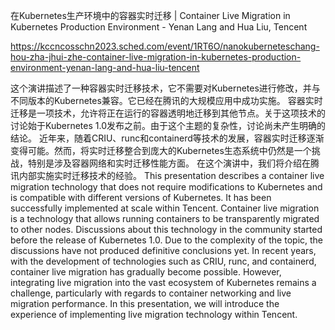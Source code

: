 在Kubernetes生产环境中的容器实时迁移 | Container Live Migration in Kubernetes Production Environment - Yenan Lang and Hua Liu, Tencent

https://kccncosschn2023.sched.com/event/1RT6O/nanokuberneteschang-hou-zha-jhui-zhe-container-live-migration-in-kubernetes-production-environment-yenan-lang-and-hua-liu-tencent

这个演讲描述了一种容器实时迁移技术，它不需要对Kubernetes进行修改，并与不同版本的Kubernetes兼容。它已经在腾讯的大规模应用中成功实施。 容器实时迁移是一项技术，允许将正在运行的容器透明地迁移到其他节点。关于这项技术的讨论始于Kubernetes 1.0发布之前。由于这个主题的复杂性，讨论尚未产生明确的结论。 近年来，随着CRIU、runc和containerd等技术的发展，容器实时迁移逐渐变得可能。然而，将实时迁移整合到庞大的Kubernetes生态系统中仍然是一个挑战，特别是涉及容器网络和实时迁移性能方面。 在这个演讲中，我们将介绍在腾讯内部实施实时迁移技术的经验。 
This presentation describes a container live migration technology that does not require modifications to Kubernetes and is compatible with different versions of Kubernetes. It has been successfully implemented at scale within Tencent. Container live migration is a technology that allows running containers to be transparently migrated to other nodes. Discussions about this technology in the community started before the release of Kubernetes 1.0. Due to the complexity of the topic, the discussions have not produced definitive conclusions yet. In recent years, with the development of technologies such as CRIU, runc, and containerd, container live migration has gradually become possible. However, integrating live migration into the vast ecosystem of Kubernetes remains a challenge, particularly with regards to container networking and live migration performance. In this presentation, we will introduce the experience of implementing live migration technology within Tencent.
